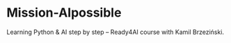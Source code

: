 # Mission-AIpossible
Learning Python &amp; AI step by step – Ready4AI course with Kamil Brzeziński.
